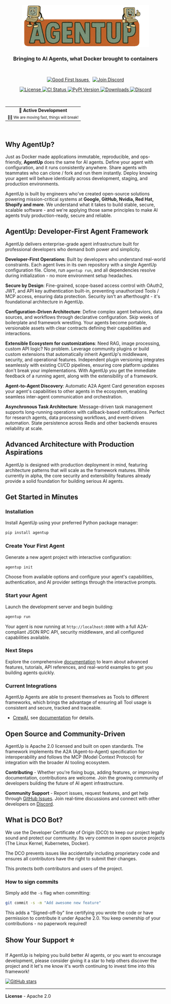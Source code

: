 <div align="center">
  <img src="https://raw.githubusercontent.com/RedDotRocket/AgentUp/main/assets/logo.png" alt="AgentUp Logo" width="400"/>
  <h3>Bringing to AI Agents, what Docker brought to containers</h3>
  <br/>

  <!-- CTA Buttons -->
  <p>
    <a href="https://github.com/RedDotRocket/AgentUp/issues?q=is%3Aissue+is%3Aopen+label%3A%22good+first+issue%22">
      <img src="https://img.shields.io/badge/Contribute-Good%20First%20Issues-green?style=for-the-badge&logo=github" alt="Good First Issues"/>
    </a>
    &nbsp;
    <a href="https://discord.gg/pPcjYzGvbS">
      <img src="https://img.shields.io/badge/Chat-Join%20Discord-7289da?style=for-the-badge&logo=discord&logoColor=white" alt="Join Discord"/>
    </a>
  </p>

  <!-- Badges -->
  <p>
    <a href="https://opensource.org/licenses/Apache-2.0">
      <img src="https://img.shields.io/badge/License-Apache%202.0-blue.svg" alt="License"/>
    </a>
    <a href="https://github.com/RedDotRocket/AgentUp/actions/workflows/ci.yml">
      <img src="https://github.com/RedDotRocket/AgentUp/actions/workflows/ci.yml/badge.svg" alt="CI Status"/>
    </a>
    <a href="https://pypi.org/project/AgentUp/">
      <img src="https://img.shields.io/pypi/v/AgentUp.svg" alt="PyPI Version"/>
    </a>
    <a href="https://pepy.tech/project/agentup">
      <img src="https://static.pepy.tech/badge/agentup" alt="Downloads"/>
    </a>
    <a href="https://discord.gg/pPcjYzGvbS">
      <img src="https://img.shields.io/discord/1384081906773131274?color=7289da&label=Discord&logo=discord&logoColor=white" alt="Discord"/>
    </a>
  </p>
  <br/>
</div>

<!-- Status Box -->
<div align="center">
   <table>
    <tr>
      <td align="center">
        <strong>🚀 Active Development</strong>
        <br/>
        <sub>🏃‍♂️ We are moving fast, things will break!</sub>
        <br/>
      </td>
    </tr>
  </table>
</div>

  <br/>

## Why AgentUp?

Just as Docker made applications immutable, reproducible, and ops-friendly, **AgentUp** does the same for AI agents. Define your agent with configuration, and it runs consistently anywhere. Share agents with teammates who can clone / fork and run them instantly. Deploy knowing your agent will behave identically across development, staging, and production environments.

AgentUp is built by engineers who've created open-source solutions powering mission-critical systems at **Google, GitHub, Nvidia, Red Hat, Shopify and more**. We understand what it takes to build stable, secure, scalable software - and we're applying those same principles to make AI agents truly production-ready, secure and reliable.

## AgentUp: Developer-First Agent Framework

AgentUp delivers enterprise-grade agent infrastructure built for professional developers who demand both power and simplicity.

**Developer-First Operations**: Built by developers who understand real-world constraints. Each agent lives in its own repository with a single AgentUp configuration file. Clone, run `agentup run`, and all dependencies resolve during initialization - no more environment setup headaches.

**Secure by Design**: Fine-grained, scope-based access control with OAuth2, JWT, and API key authentication built-in,
preventing unauthorized Tools / MCP access, ensuring data protection. Security isn't an afterthought - it's foundational architecture in AgentUp.

**Configuration-Driven Architecture**: Define complex agent behaviors, data sources, and workflows through declarative configuration. Skip weeks of boilerplate and framework wrestling. Your agents become portable, versionable assets with clear contracts defining their capabilities and interactions.

**Extensible Ecosystem for customizations**: Need RAG, image processing, custom API logic? No problem. Leverage community plugins or build custom extensions that automatically inherit AgentUp's middleware, security, and operational features. Independent plugin versioning integrates seamlessly with existing CI/CD pipelines, ensuring core platform updates don't break your implementations. With AgentUp you get the immediate feedback of a running agent, along with the extensibility of a framework.

**Agent-to-Agent Discovery**: Automatic A2A Agent Card generation exposes your agent's capabilities to other agents in the ecosystem, enabling seamless inter-agent communication and orchestration.

**Asynchronous Task Architecture**: Message-driven task management supports long-running operations with callback-based notifications. Perfect for research agents, data processing workflows, and event-driven automation. State persistence across Redis and other backends ensures reliability at scale.

## Advanced Architecture with Production Aspirations

AgentUp is designed with production deployment in mind, featuring architecture patterns that will scale as the framework matures. While currently in alpha, the core security and extensibility features already provide a solid foundation for building serious AI agents.

## Get Started in Minutes

### Installation

Install AgentUp using your preferred Python package manager:

```bash
pip install agentup
```

### Create Your First Agent

Generate a new agent project with interactive configuration:

```bash
agentup init
```

Choose from available options and configure your agent's capabilities, authentication, and AI provider settings through the interactive prompts.

### Start your Agent

Launch the development server and begin building:

```bash
agentup run
```

Your agent is now running at `http://localhost:8000` with a full A2A-compliant  JSON RPC API, security middleware, and all configured capabilities available.

### Next Steps

Explore the comprehensive [documentation](https://docs.agentup.dev) to learn about advanced features, tutorials, API references, and real-world examples to get you building agents quickly.

### Current Integrations

AgentUp Agents are able to present themselves as Tools to different frameworks, which brings the advantage of ensuring all Tool usage
is consistent and secure, tracked and traceable.

- [CrewAI](https://crewai.com), see [documentation](docs/integrations/crewai.md) for details.

## Open Source and Community-Driven

AgentUp is Apache 2.0 licensed and built on open standards. The framework implements the A2A (Agent-to-Agent) specification for interoperability and follows the MCP (Model Context Protocol) for integration with the broader AI tooling ecosystem.

**Contributing** - Whether you're fixing bugs, adding features, or improving documentation, contributions are welcome. Join the growing community of developers building the future of AI agent infrastructure.

**Community Support** - Report issues, request features, and get help through [GitHub Issues](https://github.com/RedDotRocket/AgentUp/issues). Join real-time discussions and connect with other developers on [Discord](https://discord.gg/pPcjYzGvbS).

## What is DCO Bot?

We use the Developer Certificate of Origin (DCO) to keep our project legally sound and protect our community. Its very common in open source projects (The Linux Kernel, Kubernetes, Docker).

The DCO prevents issues like accidentally including proprietary code and ensures all contributors have the right to submit their changes.

This protects both contributors and users of the project.

### How to sign commits
Simply add the `-s` flag when committing:

```bash
git commit -s -m "Add awesome new feature"
```

This adds a "Signed-off-by" line certifying you wrote the code or have permission to contribute it under Apache 2.0. You keep ownership of your contributions - no paperwork required!

## Show Your Support ⭐

If AgentUp is helping you build better AI agents, or you want to encourage development, please consider giving it a star to help others discover the project and it let's me know it's worth continuing to invest time into this framework!

[![GitHub stars](https://img.shields.io/github/stars/RedDotRocket/AgentUp.svg?style=social&label=Star)](https://github.com/RedDotRocket/AgentUp)

---

**License** - Apache 2.0


[badge-discord-img]: https://img.shields.io/discord/1384081906773131274?label=Discord&logo=discord
[badge-discord-url]: https://discord.gg/pPcjYzGvbS

